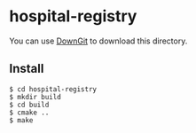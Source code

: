 # hospital-registry
You can use [DownGit](https://github.com/MinhasKamal/DownGit) to download this directory.

## Install

```
$ cd hospital-registry
$ mkdir build
$ cd build
$ cmake ..
$ make
```
